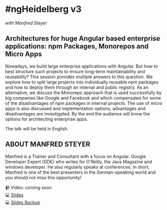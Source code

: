 # #ngHeidelberg v3
_with Manfred Steyer_

## Architectures for huge Angular based enterprise applications: npm Packages, Monorepos and Micro Apps

Nowadays, we build large enterprise applications with Angular. But how to best structure such projects to ensure long-term maintainability and reusability?
This session provides multiple answers to this question. We explore how to split large projects into individually reusable npm packages and how to deploy them through an internal and public registry. As an alternative, we discuss the Monorepo approach that is used successfully by big companies like Google and Facebook and which compensates for some of the disadvantages of npm packages in internal projects.
The use of micro apps is also discussed and implementation options, advantages and disadvantages are investigated. By the end the audience will know the options for architecting enterprise apps.

The talk will be held in English.

## ABOUT MANFRED STEYER

Manfred is a Trainer and Consultant with a focus on Angular. Google Developer Expert (GDE) who writes for O'Reilly, the Java Magazine and windows.developer. He also regularly speaks at conferences. In short, Manfred is one of the best presenters in the German-speaking world and you should not miss this opportunity!

📹 Video: coming soon  
💻 [Slides](http://bit.ly/slides-ngHeidelberg-v3)  
💻 [Slides Backup](slides-enterprise-angular.pdf)  